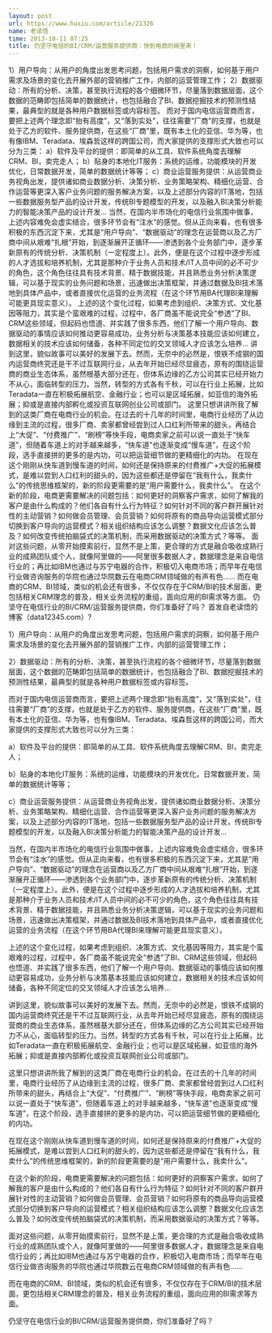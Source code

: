 ```yaml
---
layout: post
url: https://www.huxiu.com/article/21326
name: 老读悟
time: 2013-10-11 07:25
title: 仍坚守电信的BI/CRM/运营服务提供商：快到电商的碗里来！
---
```

1）用户导向：从用户的角度出发思考问题，包括用户需求的洞察，如何基于用户需求及场景的变化去开展外部的营销推广工作，内部的运营管理工作； 2）数据驱动：所有的分析、决策，甚至执行流程的各个细微环节，尽量落到数据层面，这个数据的范畴即包括简单的数据统计，也包括融合了BI、数据挖掘技术的预测性结果，最典型的就是各种用户数据标签或内容标签。 而对于国内电信运营商而言，要把上述两个理念即“抬有高度”，又“落到实处”，往往需要“厂商”的支撑，也就是处于乙方的软件、服务提供商，在这些“厂商”里，既有本土化的亚信、华为等，也有像IBM、Teradata、埃森哲这样的跨国公司，而大家提供的支撑形式大致也可以分为三类： a）软件及平台的提供：即简单的从工具、软件系统角度去理解CRM、BI，卖完走人； b）贴身的本地化IT服务：系统的运维，功能模块的开发优化，日常数据开发，简单的数据统计等等； c）商业运营服务提供：从运营商业务视角出发，提供诸如商业数据分析、决策分析、业务策略架构、精细化运营、合作运营等更深入客户业务问题的服务解决方案，以及上述部分内容的IT落地，包括一些数据服务型产品的设计开发，传统BI专题模型的开发，以及融入BI决策分析能力的智能决策产品的设计开发... 当然，在国内半市场化的电信行业氛围中做事，上述内容难免会虚实结合，很多环节会有“注水”的感觉。但从正向来看，也有很多积极的东西沉淀下来，尤其是“用户导向”、“数据驱动”的理念在运营商以及乙方厂商中间从艰难“扎根”开始，到逐渐展开正循环——渗透到各个业务部门中，逐步革新原有的传统分析、决策机制（一定程度上）。此外，便是在这个过程中逐步形成的人才选拔和培养机制，尤其是那种介于业务人员和技术/IT人员中间的必不可少的角色，这个角色往往具有技术背景、精于数据技能，并且熟悉业务分析决策逻辑，可以基于现实的业务问题和场景，迅速做出决策框架，并通过数据及BI技术落地到具体产品中，或者直接优化运营的业务流程（在这个环节用BA代理BI来理解可能更具现实意义）。 上述的这个变化过程，如果考虑到组织、决策方式、文化基因等阻力，其实是个蛮艰难的过程，过程中，各厂商虽不能说完全“参透”了BI、CRM这些领域，但起码也悟道、并实践了很多东西，他们了解一个用户导向、数据驱动的事情应该如何推动更容易成功，业务分析与决策基本技能应该如何建立，数据相关的技术应该如何储备，各种不同定位的交叉领域人才应该怎么培养... 讲到这里，貌似故事可以美好的发展下去。然而，无奈中的必然是，恨铁不成钢的国内运营商终究还是干不过互联网行业，从去年开始已经尽显疲态，原有的围绕运营商的商业生态体系，虽然根基大部分还在，但体系边缘的乙方公司其实已经开始力不从心，面临转型的压力。当然，转型的方式各有千秋，可以在行业上拓展，比如Teradata一直在积极拓展航空、金融行业；也可以是区域拓展，如亚信的海外拓展；抑或是直接内部孵化或投资互联网创业公司或部门。 这里只想讲讲所我了解到的这类厂商在电商行业的机会。在过去的十几年的时间里，电商行业经历了从边缘到主流的过程，很多厂商、卖家都曾经尝到过人口红利所带来的甜头，再结合上“大促”、“付费推广”、“刷榜”等快手段，电商卖家之前可以说一直处于“快车道”，但随着车道上的对手越来越多，“快车道”也逐渐变成“慢车道”，在这个阶段，选手直接拼的更多的是内功，可以把运营细节做的更精细化的内功。 在现在这个刚刚从快车道到慢车道的时间，如何还是保持原来的付费推广+大促的拓展模式，是难以尝到人口红利的甜头的，因为这些都还是停留在“我有什么，我卖什么”的传统思维框架的，新的阶段更需要的是“用户需要什么，我卖什么”。 在这个新的阶段，电商更需要解决的问题包括：如何更好的洞察客户需求，如何了解我的客户是由什么构成的？他们各自有什么行为特征？如何针对不同的客户群开展针对性的主动营销？如何做会员管理、会员营销？如何将原有的商品导向运营模式部分切换到客户导向的运营模式？相关组织结构应该怎么调整？数据文化应该怎么普及？如何改变传统拍脑袋式的决策机制，而采用数据驱动的决策方式？等等。 面对这些问题，从零开始摸索前行，显然不是上策，更合理的方式是融合吸收成熟行业的成熟团队或个人，就像阿里做的——阿里很多数据人才，数据理念是来自电信行业的；再比如IBM也通过与苏宁电器的合作，积极切入电商市场；而早年在电信行业做咨询服务的华院也通过华院数云在电商CRM领域做的有声有色...... 而在电商的CRM、BI领域，类似的机会还有很多，不仅仅存在于CRM/BI的技术层面，更包括相关CRM理念的普及，相关业务流程的重组，面向应用的BI需求等方面。 仍坚守在电信行业的BI/CRM/运营服务提供商，你们准备好了吗？ 首发自老读悟的博客（data12345.com）?

1）用户导向：从用户的角度出发思考问题，包括用户需求的洞察，如何基于用户需求及场景的变化去开展外部的营销推广工作，内部的运营管理工作；

2）数据驱动：所有的分析、决策，甚至执行流程的各个细微环节，尽量落到数据层面，这个数据的范畴即包括简单的数据统计，也包括融合了BI、数据挖掘技术的预测性结果，最典型的就是各种用户数据标签或内容标签。

而对于国内电信运营商而言，要把上述两个理念即“抬有高度”，又“落到实处”，往往需要“厂商”的支撑，也就是处于乙方的软件、服务提供商，在这些“厂商”里，既有本土化的亚信、华为等，也有像IBM、Teradata、埃森哲这样的跨国公司，而大家提供的支撑形式大致也可以分为三类：

a）软件及平台的提供：即简单的从工具、软件系统角度去理解CRM、BI，卖完走人；

b）贴身的本地化IT服务：系统的运维，功能模块的开发优化，日常数据开发，简单的数据统计等等；

c）商业运营服务提供：从运营商业务视角出发，提供诸如商业数据分析、决策分析、业务策略架构、精细化运营、合作运营等更深入客户业务问题的服务解决方案，以及上述部分内容的IT落地，包括一些数据服务型产品的设计开发，传统BI专题模型的开发，以及融入BI决策分析能力的智能决策产品的设计开发...

当然，在国内半市场化的电信行业氛围中做事，上述内容难免会虚实结合，很多环节会有“注水”的感觉。但从正向来看，也有很多积极的东西沉淀下来，尤其是“用户导向”、“数据驱动”的理念在运营商以及乙方厂商中间从艰难“扎根”开始，到逐渐展开正循环——渗透到各个业务部门中，逐步革新原有的传统分析、决策机制（一定程度上）。此外，便是在这个过程中逐步形成的人才选拔和培养机制，尤其是那种介于业务人员和技术/IT人员中间的必不可少的角色，这个角色往往具有技术背景、精于数据技能，并且熟悉业务分析决策逻辑，可以基于现实的业务问题和场景，迅速做出决策框架，并通过数据及BI技术落地到具体产品中，或者直接优化运营的业务流程（在这个环节用BA代理BI来理解可能更具现实意义）。

上述的这个变化过程，如果考虑到组织、决策方式、文化基因等阻力，其实是个蛮艰难的过程，过程中，各厂商虽不能说完全“参透”了BI、CRM这些领域，但起码也悟道、并实践了很多东西，他们了解一个用户导向、数据驱动的事情应该如何推动更容易成功，业务分析与决策基本技能应该如何建立，数据相关的技术应该如何储备，各种不同定位的交叉领域人才应该怎么培养...

讲到这里，貌似故事可以美好的发展下去。然而，无奈中的必然是，恨铁不成钢的国内运营商终究还是干不过互联网行业，从去年开始已经尽显疲态，原有的围绕运营商的商业生态体系，虽然根基大部分还在，但体系边缘的乙方公司其实已经开始力不从心，面临转型的压力。当然，转型的方式各有千秋，可以在行业上拓展，比如Teradata一直在积极拓展航空、金融行业；也可以是区域拓展，如亚信的海外拓展；抑或是直接内部孵化或投资互联网创业公司或部门。

这里只想讲讲所我了解到的这类厂商在电商行业的机会。在过去的十几年的时间里，电商行业经历了从边缘到主流的过程，很多厂商、卖家都曾经尝到过人口红利所带来的甜头，再结合上“大促”、“付费推广”、“刷榜”等快手段，电商卖家之前可以说一直处于“快车道”，但随着车道上的对手越来越多，“快车道”也逐渐变成“慢车道”，在这个阶段，选手直接拼的更多的是内功，可以把运营细节做的更精细化的内功。

在现在这个刚刚从快车道到慢车道的时间，如何还是保持原来的付费推广+大促的拓展模式，是难以尝到人口红利的甜头的，因为这些都还是停留在“我有什么，我卖什么”的传统思维框架的，新的阶段更需要的是“用户需要什么，我卖什么”。

在这个新的阶段，电商更需要解决的问题包括：如何更好的洞察客户需求，如何了解我的客户是由什么构成的？他们各自有什么行为特征？如何针对不同的客户群开展针对性的主动营销？如何做会员管理、会员营销？如何将原有的商品导向运营模式部分切换到客户导向的运营模式？相关组织结构应该怎么调整？数据文化应该怎么普及？如何改变传统拍脑袋式的决策机制，而采用数据驱动的决策方式？等等。

面对这些问题，从零开始摸索前行，显然不是上策，更合理的方式是融合吸收成熟行业的成熟团队或个人，就像阿里做的——阿里很多数据人才，数据理念是来自电信行业的；再比如IBM也通过与苏宁电器的合作，积极切入电商市场；而早年在电信行业做咨询服务的华院也通过华院数云在电商CRM领域做的有声有色......

而在电商的CRM、BI领域，类似的机会还有很多，不仅仅存在于CRM/BI的技术层面，更包括相关CRM理念的普及，相关业务流程的重组，面向应用的BI需求等方面。

仍坚守在电信行业的BI/CRM/运营服务提供商，你们准备好了吗？

